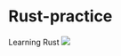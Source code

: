 # Rust-practice
Learning Rust
![](https://img.shields.io/badge/Code-Rust-informational?style=flat&logo=rust&color=red)
